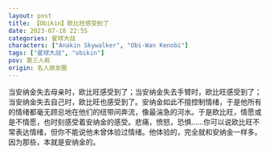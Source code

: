 ```yaml
---
layout: post
title: 【Obikin】欧比旺感受到了
date: 2023-07-18 22:55
categories: 星球大战
characters: ["Anakin Skywalker", "Obi-Wan Kenobi"]
tags: ["星球大战", "obikin"]
pov: 第三人称
origin: 名人朋友圈
---
```


当安纳金失去母亲时，欧比旺感受到了；当安纳金失去手臂时，欧比旺感受到了；当安纳金失去自己时，欧比旺也感受到了。安纳金如此不擅控制情绪，于是他所有的情绪都毫无顾忌地在他们的纽带间奔流，像最湍急的河水。于是欧比旺，情愿或是不情愿，也时刻感受着安纳金的感受。悲痛，愤怒，恐惧……你可以说欧比旺不常表达情绪，但你不能说他未曾体验过情绪。他体验的，完全就和安纳金一样多。因为那些，本就是安纳金的。
